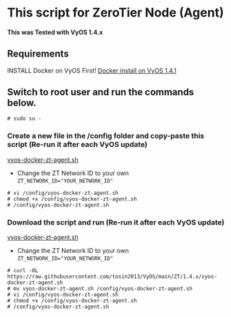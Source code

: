# This script for ZeroTier Node (Agent)
#### This was Tested with VyOS 1.4.x

## Requirements
INSTALL Docker on VyOS First! [Docker install on VyOS 1.4.1](docker/vyos-docker-install.md)

## Switch to root user and run the commands below.
```
# sudo su - 
```

### Create a new file in the /config folder and copy-paste this script (Re-run it after each VyOS update)
[vyos-docker-zt-agent.sh](vyos-docker-zt-agent.sh)
* Change the ZT Network ID to your own  `ZT_NETWORK_ID="YOUR_NETWORK_ID"`
```
# vi /config/vyos-docker-zt-agent.sh
# chmod +x /config/vyos-docker-zt-agent.sh
# /config/vyos-docker-zt-agent.sh
```

### Download the script and run (Re-run it after each VyOS update)
[vyos-docker-zt-agent.sh](vyos-docker-zt-agent.sh)
* Change the ZT Network ID to your own  `ZT_NETWORK_ID="YOUR_NETWORK_ID"`
```
# curl -OL https://raw.githubusercontent.com/tosin2013/VyOS/main/ZT/1.4.x/vyos-docker-zt-agent.sh
# mv vyos-docker-zt-agent.sh /config/vyos-docker-zt-agent.sh
# vi /config/vyos-docker-zt-agent.sh
# chmod +x /config/vyos-docker-zt-agent.sh
# /config/vyos-docker-zt-agent.sh
```

